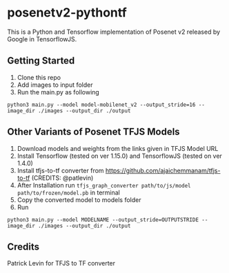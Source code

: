 # posenetv2-pythontf
This is a Python and Tensorflow implementation of Posenet v2 released by Google in TensorflowJS.

## Getting Started
1. Clone this repo
2. Add images to input folder
3. Run the main.py as following

```
python3 main.py --model model-mobilenet_v2 --output_stride=16 --image_dir ./images --output_dir ./output
```

## Other Variants of Posenet TFJS Models
1. Download models and weights from the links given in TFJS Model URL
2. Install Tensorflow (tested on ver 1.15.0) and TensorflowJS (tested on ver 1.4.0)
3. Install tfjs-to-tf converter from https://github.com/ajaichemmanam/tfjs-to-tf (CREDITS: @patlevin)
4. After Installation run `tfjs_graph_converter path/to/js/model path/to/frozen/model.pb` in terminal
5. Copy the converted model to models folder 
6. Run

```
python3 main.py --model MODELNAME --output_stride=OUTPUTSTRIDE --image_dir ./images --output_dir ./output
```

## Credits
Patrick Levin for TFJS to TF converter